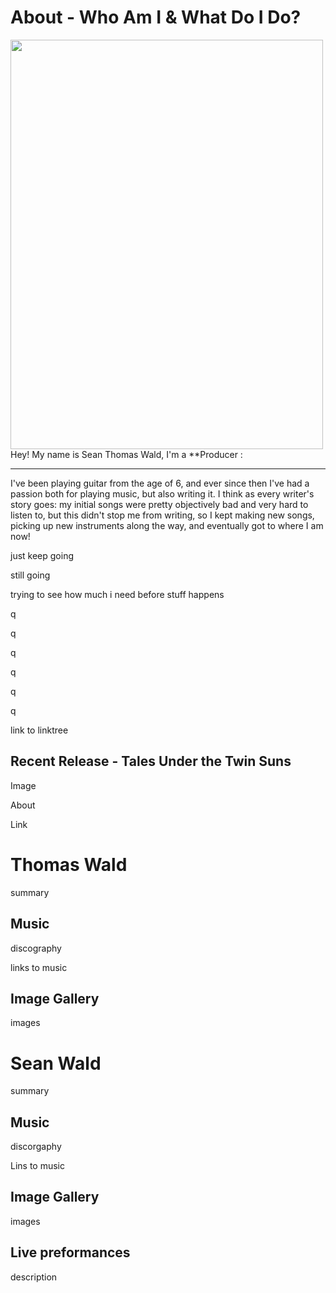 # About - Who Am I & What Do I Do?
<img align="left" src="MusicMe.png" width="500" height="655">
Hey! My name is Sean Thomas Wald, I'm a **Producer
:

---
I've been playing guitar from the age of 6, and ever since then I've had a passion both for playing music, but also writing it. I think as every writer's story goes: my initial songs were pretty objectively bad and very hard to listen to, but this didn't stop me from writing, so I kept making new songs, picking up new instruments along the way, and eventually got to where I am now!

just keep going

still going

trying to see how much i need before stuff happens

q

q

q

q

q

q

link to linktree
## Recent Release - Tales Under the Twin Suns
Image

About

Link
# Thomas Wald
summary
## Music
discography

links to music
## Image Gallery
images
# Sean Wald
summary
## Music
discorgaphy

Lins to music
## Image Gallery
images
## Live preformances
description
